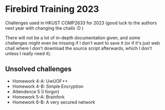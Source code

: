 # Firebird Training 2023
Challenges used in HKUST COMP2633 for 2023 (good luck to the authors next year with changing the challs :D )

There will not be a lot of in-depth documentation given, and some challenges might even be missing if I don't want to save it (or if it's just web chall where I don't download the source script afterwards, which I don't unless I really need it).

## Unsolved challenges

- Homework 4-A: UwUOF++
- Homework 4-B: Simple Encryption
- Attendence 5 (I forgor)
- Homework 5-A: Brainfork
- Homework 6-B: A very secured network
